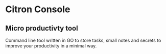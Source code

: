 # Citron Console
## Micro productivty tool
Command line tool written in GO to store tasks, small notes and secrets to improve your productivity in a minimal way.
